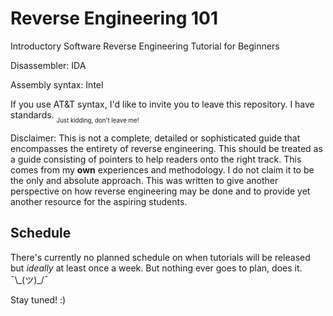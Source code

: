 # Reverse Engineering 101

Introductory Software Reverse Engineering Tutorial for Beginners

Disassembler: IDA

Assembly syntax: Intel

If you use AT&T syntax, I'd like to invite you to leave this repository. I have standards. <sub><sub>Just kidding, don't leave me!</sub></sub>

Disclaimer: This is not a complete, detailed or sophisticated guide that encompasses the entirety of reverse engineering. This should be treated as a guide consisting of pointers to help readers onto the right track. This comes from my **own** experiences and methodology. I do not claim it to be the only and absolute approach. This was written to give another perspective on how reverse engineering may be done and to provide yet another resource for the aspiring students.

## Schedule

There's currently no planned schedule on when tutorials will be released but _ideally_ at least once a week. But nothing ever goes to plan, does it. ¯\\\_(ツ)_/¯

Stay tuned! :)
